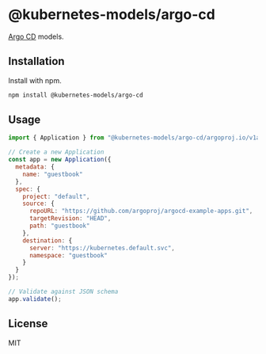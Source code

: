 # @kubernetes-models/argo-cd

[Argo CD](https://argo-cd.readthedocs.io/) models.

## Installation

Install with npm.

```sh
npm install @kubernetes-models/argo-cd
```

## Usage

```js
import { Application } from "@kubernetes-models/argo-cd/argoproj.io/v1alpha1/Application";

// Create a new Application
const app = new Application({
  metadata: {
    name: "guestbook"
  },
  spec: {
    project: "default",
    source: {
      repoURL: "https://github.com/argoproj/argocd-example-apps.git",
      targetRevision: "HEAD",
      path: "guestbook"
    },
    destination: {
      server: "https://kubernetes.default.svc",
      namespace: "guestbook"
    }
  }
});

// Validate against JSON schema
app.validate();
```

## License

MIT
